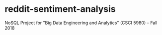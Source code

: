 # reddit-sentiment-analysis
NoSQL Project for "Big Data Engineering and Analytics" (CSCI 5980) – Fall 2018
